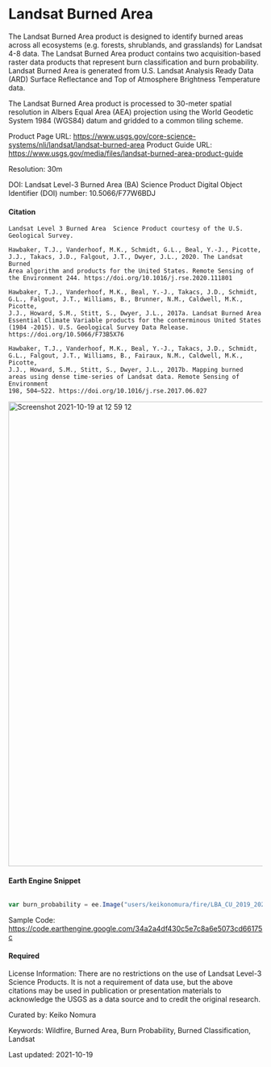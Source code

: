 # Landsat Burned Area
The Landsat Burned Area product is designed to identify burned areas across all ecosystems (e.g. forests, shrublands, and grasslands) for Landsat 4-8 data. The Landsat Burned Area product contains two acquisition-based raster data products that represent burn classification and burn probability. Landsat Burned Area is generated from U.S. Landsat Analysis Ready Data (ARD) Surface Reflectance and Top of Atmosphere Brightness Temperature data.

The Landsat Burned Area product is processed to 30-meter spatial resolution in Albers Equal Area (AEA) projection using the World Geodetic System 1984 (WGS84) datum and gridded to a common tiling scheme.

Product Page URL: https://www.usgs.gov/core-science-systems/nli/landsat/landsat-burned-area
Product Guide URL: https://www.usgs.gov/media/files/landsat-burned-area-product-guide

Resolution: 30m

DOI: ​​​​​​​Landsat Level-3 Burned Area (BA) Science Product Digital Object Identifier (DOI) number: 10.5066/F77W6BDJ

#### Citation

```
Landsat Level 3 Burned Area  Science Product courtesy of the U.S. Geological Survey.

Hawbaker, T.J., Vanderhoof, M.K., Schmidt, G.L., Beal, Y.-J., Picotte, J.J., Takacs, J.D., Falgout, J.T., Dwyer, J.L., 2020. The Landsat Burned
Area algorithm and products for the United States. Remote Sensing of the Environment 244. https://doi.org/10.1016/j.rse.2020.111801

Hawbaker, T.J., Vanderhoof, M.K., Beal, Y.-J., Takacs, J.D., Schmidt, G.L., Falgout, J.T., Williams, B., Brunner, N.M., Caldwell, M.K., Picotte,
J.J., Howard, S.M., Stitt, S., Dwyer, J.L., 2017a. Landsat Burned Area Essential Climate Variable products for the conterminous United States
(1984 -2015). U.S. Geological Survey Data Release. https://doi.org/10.5066/F73B5X76

Hawbaker, T.J., Vanderhoof, M.K., Beal, Y.-J., Takacs, J.D., Schmidt, G.L., Falgout, J.T., Williams, B., Fairaux, N.M., Caldwell, M.K., Picotte,
J.J., Howard, S.M., Stitt, S., Dwyer, J.L., 2017b. Mapping burned areas using dense time-series of Landsat data. Remote Sensing of Environment
198, 504–522. https://doi.org/10.1016/j.rse.2017.06.027
```

<img width="922" alt="Screenshot 2021-10-19 at 12 59 12" src="https://user-images.githubusercontent.com/45358635/137981754-af14d472-f26c-41a8-88e1-7971fb2775b2.png">

#### Earth Engine Snippet

```js

var burn_probability = ee.Image("users/keikonomura/fire/LBA_CU_2019_20200415_C01_V01_BP_L8")

```

Sample Code: https://code.earthengine.google.com/34a2a4df430c5e7c8a6e5073cd66175c


#### Required
License Information: There are no restrictions on the use of Landsat Level-3 Science Products. It is not a requirement of data use, but the above citations may be used in publication or presentation materials to acknowledge the USGS as a data source and to credit the original research.

Curated by: Keiko Nomura

Keywords: Wildfire, Burned Area, Burn Probability, Burned Classification, Landsat

Last updated: 2021-10-19
